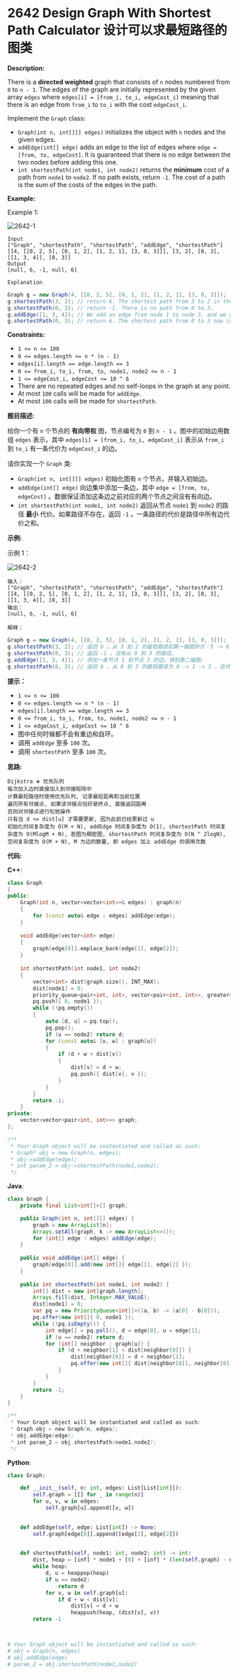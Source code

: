 # 2642 Design Graph With Shortest Path Calculator 设计可以求最短路径的图类

__Description:__

There is a __directed weighted__ graph that consists of `n` nodes numbered from `0` to `n - 1`. The edges of the graph are initially represented by the given array `edges` where `edges[i] = [from_i, to_i, edgeCost_i]` meaning that there is an edge from `from_i` to `to_i` with the cost `edgeCost_i`.

Implement the `Graph` class:

- `Graph(int n, int[][] edges)` initializes the object with `n` nodes and the given edges.
- `addEdge(int[] edge)` adds an edge to the list of edges where `edge = [from, to, edgeCost]`. It is guaranteed that there is no edge between the two nodes before adding this one.
- `int shortestPath(int node1, int node2)` returns the __minimum__ cost of a path from `node1` to `node2`. If no path exists, return `-1`. The cost of a path is the sum of the costs of the edges in the path.

__Example:__

Example 1:

![2642-1](https://assets.leetcode.com/uploads/2023/01/11/graph3drawio-2.png)

```text
Input
["Graph", "shortestPath", "shortestPath", "addEdge", "shortestPath"]
[[4, [[0, 2, 5], [0, 1, 2], [1, 2, 1], [3, 0, 3]]], [3, 2], [0, 3], [[1, 3, 4]], [0, 3]]
Output
[null, 6, -1, null, 6]

Explanation
```

```Java
Graph g = new Graph(4, [[0, 2, 5], [0, 1, 2], [1, 2, 1], [3, 0, 3]]);
g.shortestPath(3, 2); // return 6. The shortest path from 3 to 2 in the first diagram above is 3 -> 0 -> 1 -> 2 with a total cost of 3 + 2 + 1 = 6.
g.shortestPath(0, 3); // return -1. There is no path from 0 to 3.
g.addEdge([1, 3, 4]); // We add an edge from node 1 to node 3, and we get the second diagram above.
g.shortestPath(0, 3); // return 6. The shortest path from 0 to 3 now is 0 -> 1 -> 3 with a total cost of 2 + 4 = 6.
```

__Constraints:__

- `1 <= n <= 100`
- `0 <= edges.length <= n * (n - 1)`
- `edges[i].length == edge.length == 3`
- `0 <= from_i, to_i, from, to, node1, node2 <= n - 1`
- `1 <= edgeCost_i, edgeCost <= 10 ^ 6`
- There are no repeated edges and no self-loops in the graph at any point.
- At most `100` calls will be made for `addEdge`.
- At most `100` calls will be made for `shortestPath`.

__题目描述:__

给你一个有 `n` 个节点的 __有向带权__ 图，节点编号为 `0` 到 `n - 1` 。图中的初始边用数组 `edges` 表示，其中 `edges[i] = [from_i, to_i, edgeCost_i]` 表示从 `from_i` 到 `to_i` 有一条代价为 `edgeCost_i` 的边。

请你实现一个 `Graph` 类:

- `Graph(int n, int[][] edges)` 初始化图有 `n` 个节点，并输入初始边。
- `addEdge(int[] edge)` 向边集中添加一条边，其中 `edge = [from, to, edgeCost]` 。数据保证添加这条边之前对应的两个节点之间没有有向边。
- `int shortestPath(int node1, int node2)` 返回从节点 `node1` 到 `node2` 的路径 __最小__ 代价。如果路径不存在，返回 `-1` 。一条路径的代价是路径中所有边代价之和。

__示例:__

示例 1：

![2642-2](https://assets.leetcode.com/uploads/2023/01/11/graph3drawio-2.png)

```text
输入：
["Graph", "shortestPath", "shortestPath", "addEdge", "shortestPath"]
[[4, [[0, 2, 5], [0, 1, 2], [1, 2, 1], [3, 0, 3]]], [3, 2], [0, 3], [[1, 3, 4]], [0, 3]]
输出：
[null, 6, -1, null, 6]

解释：
```

```Java
Graph g = new Graph(4, [[0, 2, 5], [0, 1, 2], [1, 2, 1], [3, 0, 3]]);
g.shortestPath(3, 2); // 返回 6 。从 3 到 2 的最短路径如第一幅图所示：3 -> 0 -> 1 -> 2 ，总代价为 3 + 2 + 1 = 6 。
g.shortestPath(0, 3); // 返回 -1 。没有从 0 到 3 的路径。
g.addEdge([1, 3, 4]); // 添加一条节点 1 到节点 3 的边，得到第二幅图。
g.shortestPath(0, 3); // 返回 6 。从 0 到 3 的最短路径为 0 -> 1 -> 3 ，总代价为 2 + 4 = 6 。
```

__提示：__

- `1 <= n <= 100`
- `0 <= edges.length <= n * (n - 1)`
- `edges[i].length == edge.length == 3`
- `0 <= from_i, to_i, from, to, node1, node2 <= n - 1`
- `1 <= edgeCost_i, edgeCost <= 10 ^ 6`
- 图中任何时候都不会有重边和自环。
- 调用 `addEdge` 至多 `100` 次。
- 调用 `shortestPath` 至多 `100` 次。

__思路:__

```text
Dijkstra ➕ 优先队列
每次加入边时直接加入到邻接矩阵中
计算最短路径时使用优先队列, 记录最短距离和当前位置
遍历所有邻接点, 如果该邻接点恰好是终点, 直接返回距离
否则对邻接点进行松弛操作
只有当 d <= dist[u] 才需要更新, 因为此前已经更新过 u
初始化时间复杂度为 O(M + N), addEdge 时间复杂度为 O(1), shortestPath 时间复杂度为 O(MlogM + N), 若图为稠密图, shortestPath 时间复杂度为 O(N ^ 2logN), 空间复杂度为 O(M + N), M 为边的数量, 即 edges 加上 addEdge 的调用次数
```

__代码:__

__C++__:

```C++
class Graph 
{
public:
    Graph(int n, vector<vector<int>>& edges) : graph(n) 
    {
        for (const auto& edge : edges) addEdge(edge);    
    }
    
    void addEdge(vector<int> edge) 
    {
        graph[edge[0]].emplace_back(edge[1], edge[2]);
    }
    
    int shortestPath(int node1, int node2) 
    {
        vector<int> dist(graph.size(), INT_MAX);
        dist[node1] = 0;
        priority_queue<pair<int, int>, vector<pair<int, int>>, greater<>> pq;
        pq.push({ 0, node1 });
        while (!pq.empty()) 
        {
            auto [d, u] = pq.top();
            pq.pop();
            if (u == node2) return d;
            for (const auto& [v, w] : graph[u]) 
            {
                if (d + w < dist[v]) 
                {
                    dist[v] = d + w;
                    pq.push({ dist[v], v });
                }
            }
        }
        return -1;
    }
private:
    vector<vector<pair<int, int>>> graph;
};

/**
 * Your Graph object will be instantiated and called as such:
 * Graph* obj = new Graph(n, edges);
 * obj->addEdge(edge);
 * int param_2 = obj->shortestPath(node1,node2);
 */
```

__Java__:

```Java
class Graph {
    private final List<int[]>[] graph;

    public Graph(int n, int[][] edges) {
        graph = new ArrayList[n];
        Arrays.setAll(graph, k -> new ArrayList<>());
        for (int[] edge : edges) addEdge(edge);
    }
    
    public void addEdge(int[] edge) {
        graph[edge[0]].add(new int[]{ edge[1], edge[2] });
    }
    
    public int shortestPath(int node1, int node2) {
        int[] dist = new int[graph.length];
        Arrays.fill(dist, Integer.MAX_VALUE);
        dist[node1] = 0;
        var pq = new PriorityQueue<int[]>((a, b) -> (a[0] - b[0]));
        pq.offer(new int[]{ 0, node1 });
        while (!pq.isEmpty()) {
            int edge[] = pq.poll(), d = edge[0], u = edge[1];
            if (u == node2) return d;
            for (int[] neighbor : graph[u]) {
                if (d + neighbor[1] < dist[neighbor[0]]) {
                    dist[neighbor[0]] = d + neighbor[1];
                    pq.offer(new int[]{ dist[neighbor[0]], neighbor[0] });
                }
            }
        }
        return -1;
    }
}

/**
 * Your Graph object will be instantiated and called as such:
 * Graph obj = new Graph(n, edges);
 * obj.addEdge(edge);
 * int param_2 = obj.shortestPath(node1,node2);
 */
```

__Python__:

```Python
class Graph:

    def __init__(self, n: int, edges: List[List[int]]):
        self.graph = [[] for _ in range(n)]
        for u, v, w in edges:
            self.graph[u].append([v, w])
        

    def addEdge(self, edge: List[int]) -> None:
        self.graph[edge[0]].append([edge[1], edge[2]])
        

    def shortestPath(self, node1: int, node2: int) -> int:
        dist, heap = [inf] * node1 + [0] + [inf] * (len(self.graph) - node1 - 1), [[0, node1]]
        while heap:
            d, u = heappop(heap)
            if u == node2:
                return d
            for v, w in self.graph[u]:
                if d + w < dist[v]:
                    dist[v] = d + w
                    heappush(heap, (dist[v], v))
        return -1



# Your Graph object will be instantiated and called as such:
# obj = Graph(n, edges)
# obj.addEdge(edge)
# param_2 = obj.shortestPath(node1,node2)
```
